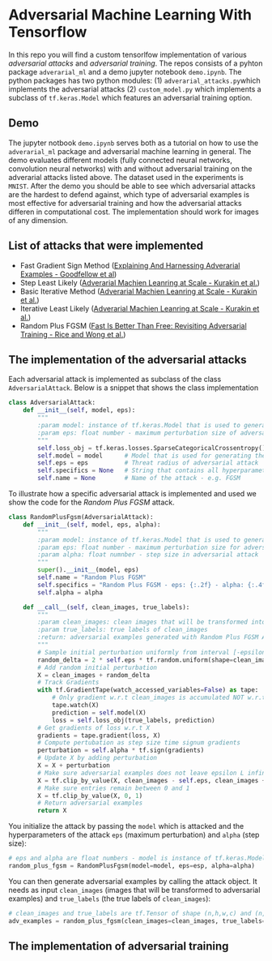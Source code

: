# Adversarial Machine Learning With Tensorflow
In this repo you will find a custom tensorlfow implementation of various *adversarial attacks* and *adversarial training*. The repos consists of a pyhton package `adverarial_ml` and a demo jupyter notebook `demo.ipynb`. The python packages has two python modules: (1) `adverarial_attacks.py`which implements the adversarial attacks (2) `custom_model.py` which implements a subclass of `tf.keras.Model` which features an adversarial training option. 

## Demo
The jupyter notbook `demo.ipynb` serves both as a tutorial on how to use the `adverarial_ml` package and adversarial machine learning in general. The demo evaluates different models (fully connected neural networks, convolution neural networks) with and without adversarial training on the adverarial attacks listed above. The dataset used in the experiments is `MNIST`. After the demo you should be able to see which adversarial attacks are the hardest to defend against, which type of adversarial examples is most effective for adversarial training and how the adversarial attacks differen in computational cost.
The implementation should work for images of any dimension.

## List of attacks that were implemented

- Fast Gradient Sign Method ([Explaining And Harnessing Adverarial Examples - Goodfellow et al](https://arxiv.org/pdf/1412.6572.pdf))
- Step Least Likely ([Adverarial Machien Leanring at Scale - Kurakin et al.](https://arxiv.org/pdf/1611.01236.pdf))
- Basic Iterative Method ([Adverarial Machien Leanring at Scale - Kurakin et al.](https://arxiv.org/pdf/1611.01236.pdf))
- Iterative Least Likely ([Adverarial Machien Leanring at Scale - Kurakin et al.](https://arxiv.org/pdf/1611.01236.pdf))
- Random Plus FGSM ([Fast Is Better Than Free: Revisiting Adversarial Training - Rice and Wong et al.](https://arxiv.org/pdf/2001.03994.pdf))

## The implementation of the adversarial attacks
Each adversarial attack is implemented as subclass of the class `AdversarialAttack`. Below is a snippet that shows the class implementation

```Python
class AdversarialAttack:
    def __init__(self, model, eps):
        """
        :param model: instance of tf.keras.Model that is used to generate adversarial examples with attack
        :param eps: float number - maximum perturbation size of adversarial attack
        """
        self.loss_obj = tf.keras.losses.SparseCategoricalCrossentropy()  # Loss that is used for adversarial attack
        self.model = model      # Model that is used for generating the adversarial examples
        self.eps = eps          # Threat radius of adversarial attack
        self.specifics = None   # String that contains all hyperparameters of attack
        self.name = None        # Name of the attack - e.g. FGSM
```
To illustrate how a specific adversarial attack is implemented and used we show the code for the *Random Plus FGSM* attack. 

```Python
class RandomPlusFgsm(AdversarialAttack):
    def __init__(self, model, eps, alpha):
        """
        :param model: instance of tf.keras.Model that is used to generate adversarial examples
        :param eps: float number - maximum perturbation size for adversarial attack
        :param alpha: float numnber - step size in adversarial attack
        """
        super().__init__(model, eps)
        self.name = "Random Plus FGSM"
        self.specifics = "Random Plus FGSM - eps: {:.2f} - alpha: {:.4f}".format(eps, alpha)
        self.alpha = alpha

    def __call__(self, clean_images, true_labels):
        """
        :param clean_images: clean images that will be transformed into adversarial examples
        :param true_labels: true labels of clean_images
        :return: adversarial examples generated with Random Plus FGSM Attack
        """
        # Sample initial perturbation uniformly from interval [-epsilon, epsilon]
        random_delta = 2 * self.eps * tf.random.uniform(shape=clean_images.shape) - self.eps
        # Add random initial perturbation
        X = clean_images + random_delta
        # Track Gradients
        with tf.GradientTape(watch_accessed_variables=False) as tape:
            # Only gradient w.r.t clean_images is accumulated NOT w.r.t model parameters
            tape.watch(X)
            prediction = self.model(X)
            loss = self.loss_obj(true_labels, prediction)
        # Get gradients of loss w.r.t X
        gradients = tape.gradient(loss, X)
        # Compute pertubation as step size time signum gradients
        perturbation = self.alpha * tf.sign(gradients)
        # Update X by adding perturbation
        X = X + perturbation
        # Make sure adversarial examples does not leave epsilon L infinity ball around clean_images
        X = tf.clip_by_value(X, clean_images - self.eps, clean_images + self.eps)
        # Make sure entries remain between 0 and 1
        X = tf.clip_by_value(X, 0, 1)
        # Return adversarial examples
        return X
```

You initialize the attack by passing the `model` which is attacked and the hyperparameters of the attack `eps` (maximum perturbation) and `alpha` (step size):

```python
# eps and alpha are float numbers - model is instance of tf.keras.Model
random_plus_fgsm = RandomPlusFgsm(model=model, eps=esp, alpha=alpha)
```

You can then generate adversarial examples by calling the attack object. It needs as input `clean_images` (images that will be transformed to adversarial examples) and `true_labels` (the true labels of `clean_images`):

```python
# clean_images and true_labels are tf.Tensor of shape (n,h,w,c) and (n,) respectively
adv_examples = random_plus_fgsm(clean_images=clean_images, true_labels=true_labels) # adv_examples.shape = (n,h,w,c)
```


## The implementation of adversarial training
